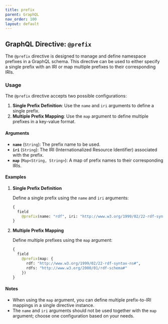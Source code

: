 ```yaml
---
title: prefix
parent: GraphQL
nav_order: 100
layout: default
---
```


## GraphQL Directive: `@prefix`

The `@prefix` directive is designed to manage and define namespace prefixes in a GraphQL schema. This directive can be used to either specify a single prefix with an IRI or map multiple prefixes to their corresponding IRIs.

### Usage

The `@prefix` directive accepts two possible configurations:

1. **Single Prefix Definition**: Use the `name` and `iri` arguments to define a single prefix.
2. **Multiple Prefix Mapping**: Use the `map` argument to define multiple prefixes in a key-value format.

#### Arguments

- **`name`** (`String`): The prefix name to be used.
- **`iri`** (`String`): The IRI (Internationalized Resource Identifier) associated with the prefix.
- **`map`** (`Map<String, String>`): A map of prefix names to their corresponding IRIs.

#### Examples

1. **Single Prefix Definition**

    Define a single prefix using the `name` and `iri` arguments:

    ```graphql
    {
      field
        @prefix(name: "rdf", iri: "http://www.w3.org/1999/02/22-rdf-syntax-ns#")
    }
    ```

2. **Multiple Prefix Mapping**

    Define multiple prefixes using the `map` argument:

    ```graphql
    {
      field
        @prefix(map: {
          rdf: "http://www.w3.org/1999/02/22-rdf-syntax-ns#",
          rdfs: "http://www.w3.org/2000/01/rdf-schema#"
        })
    }
    ```

#### Notes

- When using the `map` argument, you can define multiple prefix-to-IRI mappings in a single directive instance.
- The `name` and `iri` arguments should not be used together with the `map` argument; choose one configuration based on your needs.

